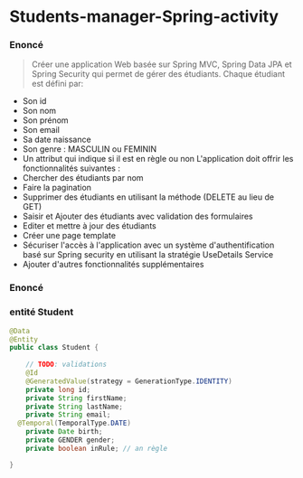 # Students-manager-Spring-activity
### Enoncé 
>Créer une application Web basée sur Spring MVC, Spring Data JPA et Spring Security qui permet de gérer des étudiants.
Chaque étudiant est défini par:
- Son id
- Son nom
- Son prénom
- Son email
- Sa date naissance
- Son genre : MASCULIN ou FEMININ
- Un attribut qui indique si il est en règle ou non
  L'application doit offrir les fonctionnalités suivantes :
- Chercher des étudiants par nom
- Faire la pagination
- Supprimer des étudiants en utilisant la méthode (DELETE au lieu de GET)
- Saisir et Ajouter des étudiants avec validation des formulaires
- Editer et mettre à jour des étudiants
- Créer une page template
- Sécuriser l'accès à l'application avec un système d'authentification basé sur Spring security en utilisant la stratégie UseDetails Service
- Ajouter d'autres fonctionnalités supplémentaires


### Enoncé 
### entité Student
````java
@Data
@Entity
public class Student {
    
    // TODO: validations
    @Id
    @GeneratedValue(strategy = GenerationType.IDENTITY)
    private long id;
    private String firstName;
    private String lastName;
    private String email;
  @Temporal(TemporalType.DATE)
    private Date birth;
    private GENDER gender;
    private boolean inRule; // an règle

}
````

